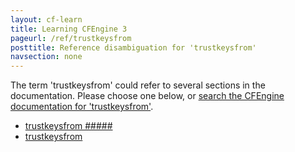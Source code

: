 ```yaml
---
layout: cf-learn
title: Learning CFEngine 3
pageurl: /ref/trustkeysfrom
posttitle: Reference disambiguation for 'trustkeysfrom'
navsection: none
---
```


The term 'trustkeysfrom' could refer to several sections in the documentation. Please choose one below, or
[search the CFEngine documentation for 'trustkeysfrom'](http://docs.cfengine.com/latest/search.html?q=trustkeysfrom).

- [trustkeysfrom \#\#\#\#\#](http://docs.cfengine.com/latest/guide-writing-and-serving-policy-policy-framework.html#trustkeysfrom-#####)
- [trustkeysfrom](http://docs.cfengine.com/latest/reference-components-cf-serverd.html#trustkeysfrom)
